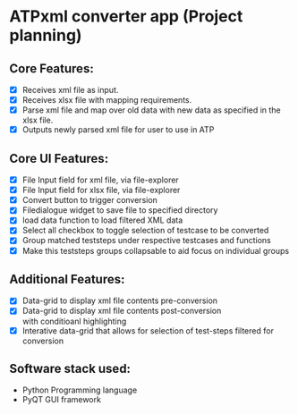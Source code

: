 # ATPxml converter app (Project planning)

## Core Features:

- [x] Receives xml file as input.
- [x] Receives xlsx file with mapping requirements.
- [x] Parse xml file and map over old data with new data as specified in the xlsx file.
- [x] Outputs newly parsed xml file for user to use in ATP

## Core UI Features:

- [x] File Input field for xml file, via file-explorer
- [x] File Input field for xlsx file, via file-explorer
- [x] Convert button to trigger conversion
- [x] Filedialogue widget to save file to specified directory
- [x] load data function to load filtered XML data
- [x] Select all checkbox to toggle selection of testcase to be converted
- [x] Group matched teststeps under respective testcases and functions
- [x] Make this teststeps groups collapsable to aid focus on individual groups

## Additional Features:

- [x] Data-grid to display xml file contents pre-conversion
- [x] Data-grid to display xml file contents post-conversion  
       with conditioanl highlighting
- [x] Interative data-grid that allows for selection of test-steps filtered for conversion

## Software stack used:

- Python Programming language
- PyQT GUI framework
